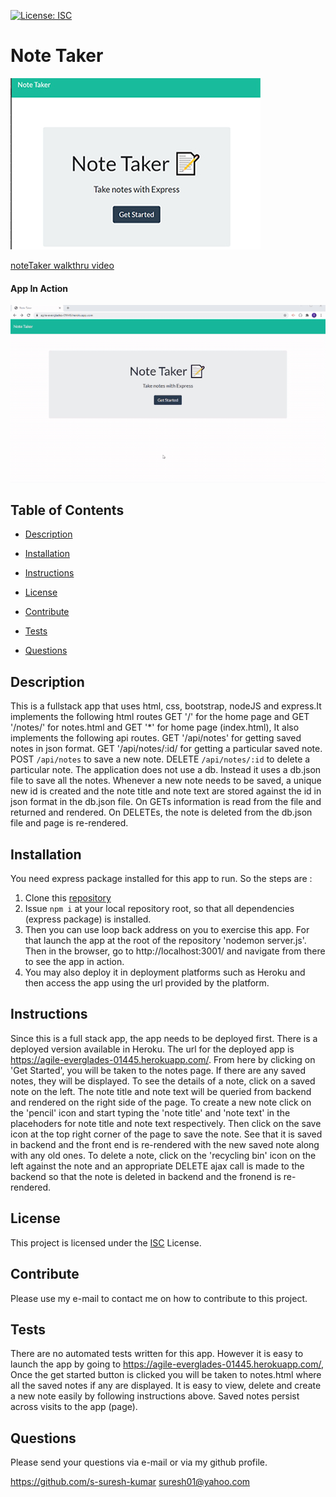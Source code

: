 [![License: ISC](https://img.shields.io/badge/License-ISC-blue.svg)](https://opensource.org/licenses/ISC)

# Note Taker

[![Thumbnail](assets/images/noteTaker-thumbnail.jpg)](https://agile-everglades-01445.herokuapp.com/)

[noteTaker walkthru video](https://drive.google.com/drive/u/1/folders/1zVc1CtDZp2PpXwULSME2ZVMwC6jKzKpp)

#### App In Action

![App in action](assets/images/noteTaker-walkthru.gif)

## Table of Contents

- [Description](#Description)

- [Installation](#Installation)

- [Instructions](#Instructions)

- [License](#License)

- [Contribute](#Contribute)

- [Tests](#Tests)

- [Questions](#Questions)

## Description

This is a fullstack app that uses html, css, bootstrap, nodeJS and express.It implements the following html routes GET '/' for the home page and GET '/notes/' for notes.html and GET '\*' for home page (index.html), It also implements the following api routes. GET '/api/notes' for getting saved notes in json format. GET '/api/notes/:id/ for getting a particular saved note. POST `/api/notes` to save a new note. DELETE `/api/notes/:id` to delete a particular note. The application does not use a db. Instead it uses a db.json file to save all the notes. Whenever a new note needs to be saved, a unique new id is created and the note title and note text are stored against the id in json format in the db.json file. On GETs information is read from the file and returned and rendered. On DELETEs, the note is deleted from the db.json file and page is re-rendered.

## Installation

You need express package installed for this app to run. So the steps are :

1. Clone this [repository](https://github.com/s-suresh-kumar/noteTaker)
2. Issue `npm i` at your local repository root, so that all dependencies (express package) is installed.
3. Then you can use loop back address on you to exercise this app. For that launch the app at the root of the repository 'nodemon server.js'. Then in the browser, go to http://localhost:3001/ and navigate from there to see the app in action.
4. You may also deploy it in deployment platforms such as Heroku and then access the app using the url provided by the platform.

## Instructions

Since this is a full stack app, the app needs to be deployed first.
There is a deployed version available in Heroku. The url for the deployed app is https://agile-everglades-01445.herokuapp.com/. From here by clicking on 'Get Started', you will be taken to the notes page. If there are any saved notes, they will be displayed. To see the details of a note, click on a saved note on the left. The note title and note text will be queried from backend and rendered on the right side of the page. To create a new note click on the 'pencil' icon and start typing the 'note title' and 'note text' in the placehoders for note title and note text respectively. Then click on the save icon at the top right corner of the page to save the note. See that it is saved in backend and the front end is re-rendered with the new saved note along with any old ones. To delete a note, click on the 'recycling bin' icon on the left against the note and an appropriate DELETE ajax call is made to the backend so that the note is deleted in backend and the fronend is re-rendered.

## License

This project is licensed under the [ISC](https://opensource.org/licenses/ISC) License.

## Contribute

Please use my e-mail to contact me on how to contribute to this project.

## Tests

There are no automated tests written for this app. However it is easy to launch the app by going to https://agile-everglades-01445.herokuapp.com/, Once the get started button is clicked you will be taken to notes.html where all the saved notes if any are displayed. It is easy to view, delete and create a new note easily by following instructions above. Saved notes persist across visits to the app (page).

## Questions

Please send your questions via e-mail or via my github profile.

https://github.com/s-suresh-kumar
suresh01@yahoo.com
